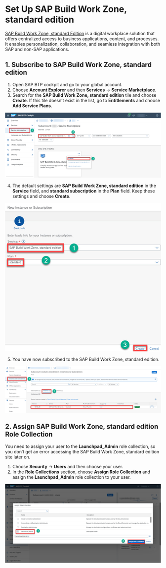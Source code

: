 # Set Up SAP Build Work Zone, standard edition

[SAP Build Work Zone, standard Edition](
https://learning.sap.com/learning-journey/implement-and-administer-sap-build-work-zone) is a digital workplace solution that offers centralized access to business applications, content, and processes. It enables personalization, collaboration, and seamless integration with both SAP and non-SAP applications.

## 1. Subscribe to SAP Build Work Zone, standard edition

  1. Open SAP BTP cockpit and go to your global account.
  2. Choose **Account Explorer** and then **Services** &rarr; **Service Marketplace**.
  3. Search for the **SAP Build Work Zone, standard edition** tile and choose **Create**. If this tile doesn’t exist in the list, go to **Entitlements** and choose **Add Service Plans**.

  ![Subscribe-SBWZ](./images/BTPCockpit-Subscribe-SBWZ.jpg)

  4. The default settings are **SAP Build Work Zone, standard edition** in the **Service** field, and **standard subscription** in the **Plan** field. Keep these settings and choose **Create**.
  
  ![BTPCockpit-create-Instance-SBWZ](./images/BTPCockpit-create-Instance-SBWZ.jpg)
  
  5. You have now subscribed to the SAP Build Work Zone, standard edition.
  
  ![Instance-SBWZ](./images/BTPCockpit-Instance-SBWZ.jpg)

## 2. Assign SAP Build Work Zone, standard edition Role Collection

  You need to assign your user to the **Launchpad_Admin** role collection, so you don’t get an error accessing the SAP Build Work Zone, standard edition site later on.

  1. Choose **Security** &rarr; **Users** and then choose your user.
  2. In the **Role Collections** section, choose **Assign Role Collection** and assign the **Launchpad_Admin** role collection to your user.

  ![role collection -SBWZ](./images/BTP-Cockpit-Assign-SBWZ-role-collection.jpg)
